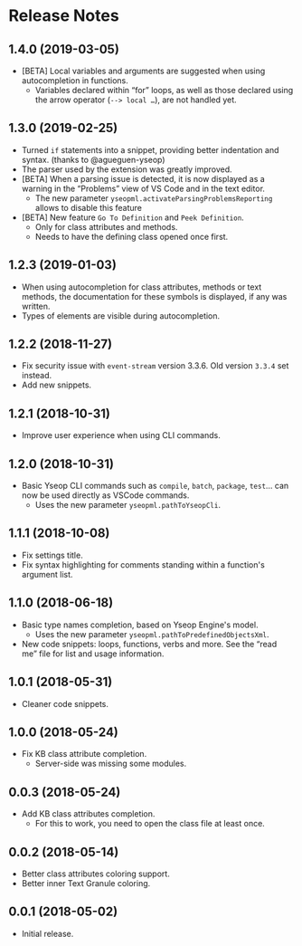 # Release Notes

## 1.4.0 (2019-03-05)

- [BETA] Local variables and arguments are suggested when using autocompletion in functions.
  - Variables declared within “for” loops, as well as those declared using the arrow operator (`--> local …`), are not handled yet.

## 1.3.0 (2019-02-25)

- Turned `if` statements into a snippet, providing better indentation and syntax. (thanks to @agueguen-yseop)
- The parser used by the extension was greatly improved.
- [BETA] When a parsing issue is detected, it is now displayed as a warning in the “Problems” view of VS Code and in the text editor.
  - The new parameter `yseopml.activateParsingProblemsReporting` allows to disable this feature
- [BETA] New feature `Go To Definition` and `Peek Definition`.
  - Only for class attributes and methods.
  - Needs to have the defining class opened once first.

## 1.2.3 (2019-01-03)

- When using autocompletion for class attributes, methods or text methods, the documentation for these symbols is displayed, if any was written.
- Types of elements are visible during autocompletion.

## 1.2.2 (2018-11-27)

- Fix security issue with `event-stream` version 3.3.6. Old version `3.3.4` set instead.
- Add new snippets.

## 1.2.1 (2018-10-31)

- Improve user experience when using CLI commands.

## 1.2.0 (2018-10-31)

- Basic Yseop CLI commands such as `compile`, `batch`, `package`, `test`… can now be used directly as VSCode commands.
  - Uses the new parameter `yseopml.pathToYseopCli`.

## 1.1.1 (2018-10-08)

- Fix settings title.
- Fix syntax highlighting for comments standing within a function's argument list.

## 1.1.0 (2018-06-18)

- Basic type names completion, based on Yseop Engine's model.
  - Uses the new parameter `yseopml.pathToPredefinedObjectsXml`.
- New code snippets: loops, functions, verbs and more. See the “read me” file for list and usage information.

## 1.0.1 (2018-05-31)

- Cleaner code snippets.

## 1.0.0 (2018-05-24)

- Fix KB class attribute completion.
  - Server-side was missing some modules.

## 0.0.3 (2018-05-24)

- Add KB class attributes completion.
  - For this to work, you need to open the class file at least once.

## 0.0.2 (2018-05-14)

- Better class attributes coloring support.
- Better inner Text Granule coloring.

## 0.0.1 (2018-05-02)

- Initial release.
